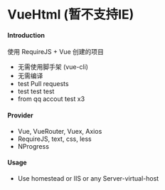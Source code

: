 # VueHtml (暂不支持IE)

#### Introduction
使用 RequireJS + Vue 创建的项目
- 无需使用脚手架 (vue-cli)
- 无需编译
- test Pull requests
- test test test
- from qq accout test x3

#### Provider
- Vue, VueRouter, Vuex, Axios
- RequireJS, text, css, less
- NProgress

#### Usage
- Use homestead or IIS or any Server-virtual-host

